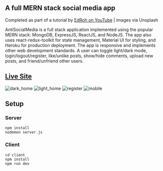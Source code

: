 ## A full MERN stack social media app
Completed as part of a tutorial by [EdRoh on YouTube](https://www.youtube.com/@EdRohDev) | images via Unsplash

AntiSocialMedia is a full stack application implemented using the popular MERN stack: MongoDB, ExpressJS, ReactJS, and NodeJS. The app also uses react-redux-toolkit for state management, Material UI for styling, and Heroku for production deployment. The app is responsive and implements other web development standards. A user can toggle light/dark mode, login/logout/register, like/unlike posts, show/hide comments, upload new posts, and friend/unfriend other users.

## [Live Site](https://mern-antisocialmedia-tm.herokuapp.com/)
![dark_home](https://tmachnacki.github.io/assets/img/portfolio/asm/asm0.png)
![light_home](https://tmachnacki.github.io/assets/img/portfolio/asm/asm1.png)
![register](https://tmachnacki.github.io/assets/img/portfolio/asm/asm2.png)
![mobile](https://tmachnacki.github.io/assets/img/portfolio/asm/asm3.png)

## Setup

### Server
```
npm install
nodemon server.js
```

### Client
```
cd client
npm install
npm run dev
```

